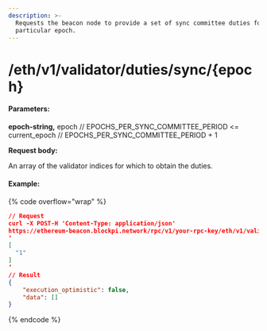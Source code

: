 ```yaml
---
description: >-
  Requests the beacon node to provide a set of sync committee duties for a
  particular epoch.
---
```


# /eth/v1/validator/duties/sync/{epoch}



#### Parameters:

**epoch-string,** epoch // EPOCHS\_PER\_SYNC\_COMMITTEE\_PERIOD <= current\_epoch // EPOCHS\_PER\_SYNC\_COMMITTEE\_PERIOD + 1



**Request body:**

An array of the validator indices for which to obtain the duties.

#### Example:

{% code overflow="wrap" %}
```json
// Request
curl -X POST-H 'Content-Type: application/json' 
https://ethereum-beacon.blockpi.network/rpc/v1/your-rpc-key/eth/v1/validator/duties/sync/284100
‘
[
  "1"
]
’
// Result
{
    "execution_optimistic": false,
    "data": []
}
```
{% endcode %}

